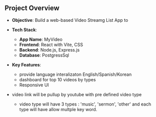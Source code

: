 


## Project Overview
- **Objective**: Build a web-based Video Streamg List App to 
- **Tech Stack**:
  - **App Name**: MyVideo
  - **Frontend**: React with Vite,  CSS 
  - **Backend**: Node.js, Express.js
  - **Database**: PostgressSql
 
- **Key Features**:
  - provide language interalizaton English/Spanish/Korean
  -  dashboard for top 10 videos by types
  - Responsive UI
- video link will be pullup by youtube with pre defined video type
  - video type will have 3 types : 'music', 'sermon', 'other' and each type will have allow multple key word.
  


